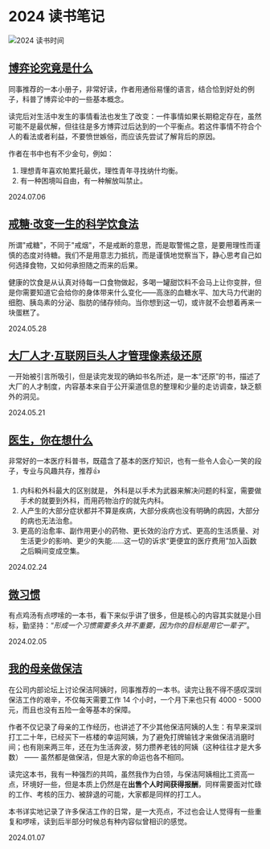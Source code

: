 # 2024 读书笔记

![2024 读书时间](/crons/assets/weread-2024.svg)

## [博弈论究竟是什么](https://book.douban.com/subject/35082304/)

同事推荐的一本小册子，非常好读，作者用通俗易懂的语言，结合恰到好处的例子，科普了博弈论中的一些基本概念。

读完后对生活中发生的事情看法也发生了改变：一件事情如果长期稳定存在，虽然可能不是最优解，但往往是多方博弈过后达到的一个平衡点。若这件事情不符合个人的看法或者利益，不要愤世嫉俗，而应该先尝试了解背后的原因。

作者在书中也有不少金句，例如：
1. 理想青年喜欢帕累托最优，理性青年寻找纳什均衡。
2. 有一种困境叫自由，有一种解放叫禁止。

<Rating :rating="5" />

<right-text>2024.07.06</right-text>


## [戒糖·改变一生的科学饮食法](https://book.douban.com/subject/35219154/)

所谓"戒糖"，不同于"戒烟"，不是戒断的意思，而是取警惕之意，是要用理性而谨慎的态度对待糖。我们不是用意志力抵抗，而是谨慎地觉察当下，静心思考自己如何选择食物，又如何承担随之而来的后果。

健康的饮食是从认真对待每一口食物做起，多喝一罐甜饮料不会马上让你变胖，但是你需要知道它会给你的身体带来什么变化——高涨的血糖水平、加大马力代谢的细胞、胰岛素的分泌、脂肪的储存倾向。当你想到这一切，或许就不会想着再来一块蛋糕了。

<Rating :rating="3" />

<right-text>2024.05.28</right-text>


## [大厂人才·互联网巨头人才管理像素级还原](https://book.douban.com/subject/36687259/)

一开始被引言所吸引，但是读完发现的确如书名所述，是一本“还原”的书，描述了大厂的人才制度，内容基本来自于公开渠道信息的整理和少量的走访调查，缺乏额外的洞见。

<Rating :rating="2" />

<right-text>2024.05.21</right-text>


## [医生，你在想什么](https://book.douban.com/subject/36392716/)

非常好的一本医疗科普书，既蕴含了基本的医疗知识，也有一些令人会心一笑的段子，专业与风趣共存，推荐👍

1. 内科和外科最大的区别就是， 外科是以手术为武器来解决问题的科室，需要做手术的就要到外科，而用药物治疗的就先内科。
2. 人产生的大部分症状都并不算是疾病，大部分疾病也没有明确的病因，大部分的病也无法治愈。
3. 更高的治愈率、副作用更小的药物、更长效的治疗方式、更高的生活质量、对生活更少的影响、更少的失能……这一切的诉求“更便宜的医疗费用”加入函数之后瞬间变成空集。

<Rating :rating="4" />

<right-text>2024.02.24</right-text>


## [微习惯](https://book.douban.com/subject/26877306/)

有点鸡汤有点啰嗦的一本书，看下来似乎讲了很多，但是核心的内容其实就是小目标，勤坚持：“*形成一个习惯需要多久并不重要，因为你的目标是用它一辈子*”。

<Rating :rating="2" />

<right-text>2024.02.05</right-text>


## [我的母亲做保洁](https://book.douban.com/subject/36623046/)

在公司内部论坛上讨论保洁阿姨时，同事推荐的一本书。读完让我不得不感叹深圳保洁工作的艰辛，不仅每天需要工作 14 个小时，一个月下来也只有 4000 - 5000 元，而且也没有五险一金等基本的保障。

作者不仅记录了母亲的工作经历，也讲述了不少其他保洁阿姨的人生：有早来深圳打工二十年，已经买下一栋楼的幸运阿姨，为了避免打牌输钱才来做保洁消磨时间；也有刚来两三年，还在为生活奔波，努力攒养老钱的阿姨（这种往往才是大多数） —— 虽然都是做保洁，但是大家的命运也各不相同。

读完这本书，我有一种强烈的共鸣，虽然我作为白领，与保洁阿姨相比工资高一点，环境好一些，但是本质上仍然是在**出售个人时间获得报酬**，同样需要面对忙碌的工作、考核的压力、被辞退的可能，大家都是同样的打工人。

本书详实地记录了许多保洁工作的日常，是一大亮点，不过也会让人觉得有一些重复和啰嗦，读到后半部分时候总有种内容似曾相识的感觉。

<Rating :rating="3" />

<right-text>2024.01.07</right-text>


<Vssue title="2024 读书笔记" />